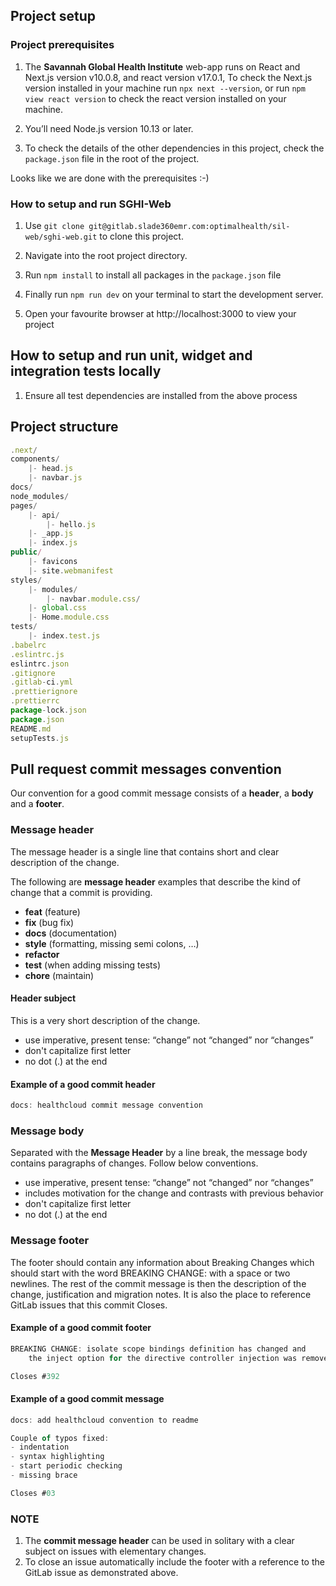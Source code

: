 ## Project setup

### Project prerequisites

1. The **Savannah Global Health Institute** web-app runs on React and Next.js version v10.0.8, and react version v17.0.1, To check the Next.js version installed in your machine run `npx next --version`, or run `npm view react version` to check the react version installed on your machine.

2. You’ll need Node.js version 10.13 or later.

3. To check the details of the other dependencies in this project, check the `package.json` file in the root of the project.

Looks like we are done with the prerequisites :-)

### How to setup and run SGHI-Web

1. Use `git clone git@gitlab.slade360emr.com:optimalhealth/sil-web/sghi-web.git` to clone this project.

2. Navigate into the root project directory.

3. Run `npm install` to install all packages in the `package.json` file

4. Finally run `npm run dev` on your terminal to start the development server.

5. Open your favourite browser at http://localhost:3000 to view your project

## How to setup and run unit, widget and integration tests locally

1. Ensure all test dependencies are installed from the above process

## Project structure

```javascript
.next/
components/
    |- head.js
    |- navbar.js
docs/
node_modules/
pages/
    |- api/
        |- hello.js
    |- _app.js
    |- index.js
public/
    |- favicons
    |- site.webmanifest
styles/
    |- modules/
        |- navbar.module.css/
    |- global.css
    |- Home.module.css
tests/
    |- index.test.js
.babelrc
.eslintrc.js
eslintrc.json
.gitignore
.gitlab-ci.yml
.prettierignore
.prettierrc
package-lock.json
package.json
README.md
setupTests.js
```

## Pull request commit messages convention

Our convention for a good commit message consists of a **header**, a **body** and a **footer**.

### Message header

The message header is a single line that contains short and clear description of the change.

The following are **message header** examples that describe the kind of change that a commit is providing.

-   **feat** (feature)
-   **fix** (bug fix)
-   **docs** (documentation)
-   **style** (formatting, missing semi colons, …)
-   **refactor**
-   **test** (when adding missing tests)
-   **chore** (maintain)

#### Header subject

This is a very short description of the change.

-   use imperative, present tense: “change” not “changed” nor “changes”
-   don't capitalize first letter
-   no dot (.) at the end

#### Example of a good commit header

```javascript
docs: healthcloud commit message convention
```

### Message body

Separated with the **Message Header** by a line break, the message body contains paragraphs of changes. Follow below conventions.

-   use imperative, present tense: “change” not “changed” nor “changes”
-   includes motivation for the change and contrasts with previous behavior
-   don't capitalize first letter
-   no dot (.) at the end

### Message footer

The footer should contain any information about Breaking Changes which should start with the word BREAKING CHANGE: with a space or two newlines. The rest of the commit message is then the description of the change, justification and migration notes. It is also the place to reference GitLab issues that this commit Closes.

#### Example of a good commit footer

```javascript
BREAKING CHANGE: isolate scope bindings definition has changed and
    the inject option for the directive controller injection was removed.

Closes #392
```

#### Example of a good commit message

```javascript
docs: add healthcloud convention to readme

Couple of typos fixed:
- indentation
- syntax highlighting
- start periodic checking
- missing brace

Closes #03
```

### NOTE

1. The **commit message header** can be used in solitary with a clear subject on issues with elementary changes.
2. To close an issue automatically include the footer with a reference to the GitLab issue as demonstrated above.
